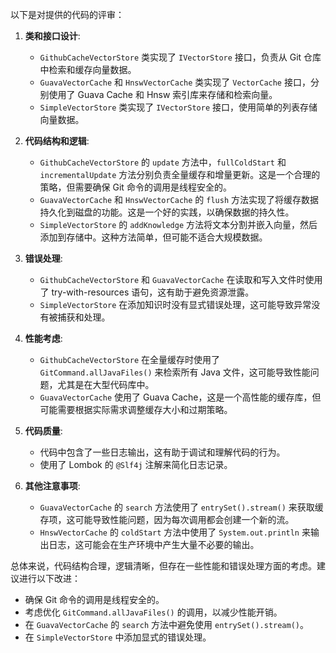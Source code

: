以下是对提供的代码的评审：

1. **类和接口设计**:
   - `GithubCacheVectorStore` 类实现了 `IVectorStore` 接口，负责从 Git 仓库中检索和缓存向量数据。
   - `GuavaVectorCache` 和 `HnswVectorCache` 类实现了 `VectorCache` 接口，分别使用了 Guava Cache 和 Hnsw 索引库来存储和检索向量。
   - `SimpleVectorStore` 类实现了 `IVectorStore` 接口，使用简单的列表存储向量数据。

2. **代码结构和逻辑**:
   - `GithubCacheVectorStore` 的 `update` 方法中，`fullColdStart` 和 `incrementalUpdate` 方法分别负责全量缓存和增量更新。这是一个合理的策略，但需要确保 Git 命令的调用是线程安全的。
   - `GuavaVectorCache` 和 `HnswVectorCache` 的 `flush` 方法实现了将缓存数据持久化到磁盘的功能。这是一个好的实践，以确保数据的持久性。
   - `SimpleVectorStore` 的 `addKnowledge` 方法将文本分割并嵌入向量，然后添加到存储中。这种方法简单，但可能不适合大规模数据。

3. **错误处理**:
   - `GithubCacheVectorStore` 和 `GuavaVectorCache` 在读取和写入文件时使用了 try-with-resources 语句，这有助于避免资源泄露。
   - `SimpleVectorStore` 在添加知识时没有显式错误处理，这可能导致异常没有被捕获和处理。

4. **性能考虑**:
   - `GithubCacheVectorStore` 在全量缓存时使用了 `GitCommand.allJavaFiles()` 来检索所有 Java 文件，这可能导致性能问题，尤其是在大型代码库中。
   - `GuavaVectorCache` 使用了 Guava Cache，这是一个高性能的缓存库，但可能需要根据实际需求调整缓存大小和过期策略。

5. **代码质量**:
   - 代码中包含了一些日志输出，这有助于调试和理解代码的行为。
   - 使用了 Lombok 的 `@Slf4j` 注解来简化日志记录。

6. **其他注意事项**:
   - `GuavaVectorCache` 的 `search` 方法使用了 `entrySet().stream()` 来获取缓存项，这可能导致性能问题，因为每次调用都会创建一个新的流。
   - `HnswVectorCache` 的 `coldStart` 方法中使用了 `System.out.println` 来输出日志，这可能会在生产环境中产生大量不必要的输出。

总体来说，代码结构合理，逻辑清晰，但存在一些性能和错误处理方面的考虑。建议进行以下改进：
- 确保 Git 命令的调用是线程安全的。
- 考虑优化 `GitCommand.allJavaFiles()` 的调用，以减少性能开销。
- 在 `GuavaVectorCache` 的 `search` 方法中避免使用 `entrySet().stream()`。
- 在 `SimpleVectorStore` 中添加显式的错误处理。
